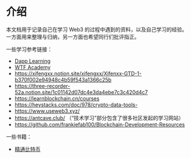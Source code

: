 # 介绍

本文档用于记录自己在学习 Web3 的过程中遇到的资料，以及自己学习的经验。一方面用来整理与归纳，另一方面也希望同行们批评指正。

一些学习参考链接：

- [Dapp Learning](https://github.com/Dapp-Learning-DAO/Dapp-Learning/blob/main/README-CN.md)
- [WTF Academy](https://wtf.academy/)
- https://xifengxx.notion.site/xifengxx/Xifenxx-GTD-1-b370f002e94948c4b59f543a1366c25b
- https://three-recorder-52a.notion.site/1c01142d07dc4e3da4ebe7c3c420d4c7
- https://learnblockchain.cn/courses
- https://heystacks.com/doc/978/crypto-data-tools-
- https://www.useweb3.xyz/
- https://antcave.club/ （“技术学习”部分包含了很多社区发起的学习网站）
- https://github.com/frankiefab100/Blockchain-Development-Resources

一些书籍：

- [精通比特币](https://www.8btc.com/books/261/master_bitcoin/_book/)
